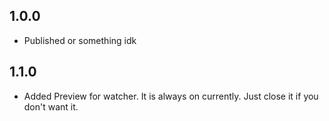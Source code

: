 ## 1.0.0
- Published or something idk

## 1.1.0
- Added Preview for watcher. It is always on currently. Just close it if you don't want it.